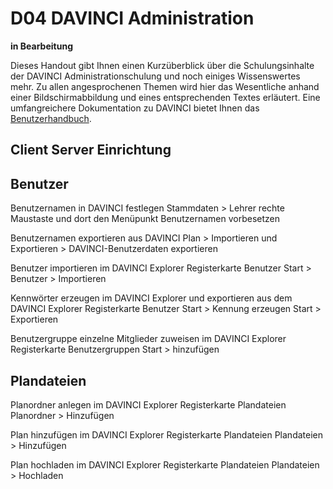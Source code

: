 # D04 DAVINCI Administration

**in Bearbeitung**

Dieses Handout gibt Ihnen einen Kurzüberblick über die Schulungsinhalte der DAVINCI Administrationschulung und noch einiges Wissenswertes mehr. Zu allen angesprochenen Themen wird hier das Wesentliche anhand einer Bildschirmabbildung und eines entsprechenden Textes erläutert. Eine umfangreichere Dokumentation zu DAVINCI bietet Ihnen das  [Benutzerhandbuch](https://doc.davinci6.stueber.de).

## Client Server Einrichtung

## Benutzer

Benutzernamen in DAVINCI festlegen Stammdaten > Lehrer rechte Maustaste und dort den Menüpunkt Benutzernamen vorbesetzen

Benutzernamen exportieren aus DAVINCI Plan > Importieren und Exportieren > DAVINCI-Benutzerdaten exportieren

Benutzer importieren im DAVINCI Explorer Registerkarte Benutzer Start > Benutzer > Importieren

Kennwörter erzeugen im DAVINCI Explorer und exportieren aus dem DAVINCI Explorer Registerkarte Benutzer Start > Kennung erzeugen Start > Exportieren

Benutzergruppe einzelne Mitglieder zuweisen im DAVINCI Explorer Registerkarte Benutzergruppen Start > hinzufügen

## Plandateien

Planordner anlegen im DAVINCI Explorer Registerkarte Plandateien Planordner > Hinzufügen

Plan hinzufügen im DAVINCI Explorer Registerkarte Plandateien Plandateien > Hinzufügen

Plan hochladen im DAVINCI Explorer Registerkarte Plandateien Plandateien > Hochladen
